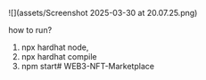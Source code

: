 ![](assets/Screenshot 2025-03-30 at 20.07.25.png)

how to run?

1. npx hardhat node,
2. npx hardhat compile
3. npm start# WEB3-NFT-Marketplace
